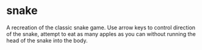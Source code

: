 # snake
A recreation of the classic snake game. Use arrow keys to control direction of the snake, attempt to eat as many apples as you can
without running the head of the snake into the body.
